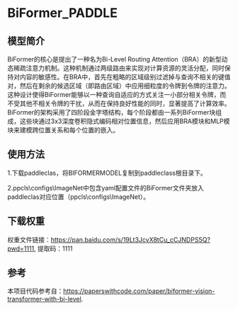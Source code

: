 # BiFormer_PADDLE

## 模型简介
BiFormer的核心是提出了一种名为Bi-Level Routing Attention（BRA）的新型动态稀疏注意力机制。这种机制通过两级路由来实现对计算资源的灵活分配，同时保持对内容的敏感性。在BRA中，首先在粗略的区域级别过滤掉与查询不相关的键值对，然后在剩余的候选区域（即路由区域）中应用细粒度的令牌到令牌的注意力。这种设计使得BiFormer能够以一种查询自适应的方式关注一小部分相关令牌，而不受其他不相关令牌的干扰，从而在保持良好性能的同时，显著提高了计算效率。BiFormer的架构采用了四阶段金字塔结构，每个阶段都由一系列BiFormer块组成，这些块通过3x3深度卷积隐式编码相对位置信息，然后应用BRA模块和MLP模块来建模跨位置关系和每个位置的嵌入。


## 使用方法
1.下载paddleclas，将BIFORMERMODEL复制到paddleclass根目录下。

2.ppcls\configs\ImageNet中包含yaml配置文件的BiFormer文件夹放入paddleclas对应位置（ppcls\configs\ImageNet）。

## 下载权重
权重文件链接：https://pan.baidu.com/s/19Lt3JcvX8tCu_cCJNDPS5Q?pwd=1111, 提取码：1111 


## 参考
本项目代码参考自：https://paperswithcode.com/paper/biformer-vision-transformer-with-bi-level.

